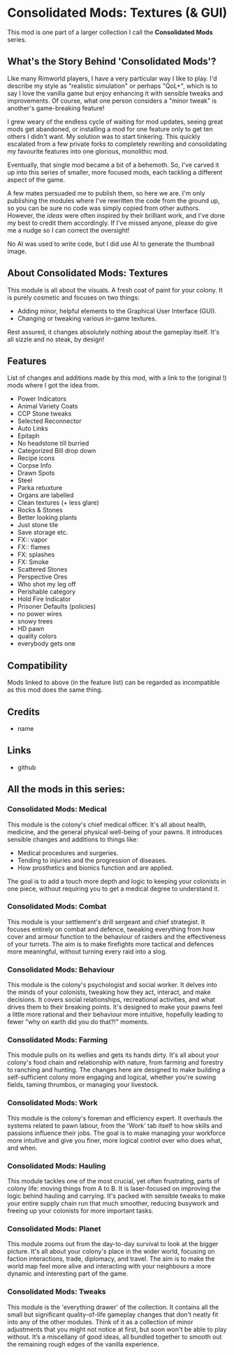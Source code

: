 # Consolidated Mods: Textures (& GUI)

This mod is one part of a larger collection I call the **Consolidated Mods** series.

## What's the Story Behind 'Consolidated Mods'?

Like many Rimworld players, I have a very particular way I like to play. I'd describe my style as "realistic simulation" or perhaps "QoL+", which is to say I love the vanilla game but enjoy enhancing it with sensible tweaks and improvements. Of course, what one person considers a "minor tweak" is another's game-breaking feature!

I grew weary of the endless cycle of waiting for mod updates, seeing great mods get abandoned, or installing a mod for one feature only to get ten others I didn't want. My solution was to start tinkering. This quickly escalated from a few private forks to completely rewriting and consolidating my favourite features into one glorious, monolithic mod.

Eventually, that single mod became a bit of a behemoth. So, I've carved it up into this series of smaller, more focused mods, each tackling a different aspect of the game.

A few mates persuaded me to publish them, so here we are. I'm only publishing the modules where I've rewritten the code from the ground up, so you can be sure no code was simply copied from other authors. However, the *ideas* were often inspired by their brilliant work, and I've done my best to credit them accordingly. If I've missed anyone, please do give me a nudge so I can correct the oversight!

No AI was used to write code, but I did use AI to generate the thumbnail image.

## About Consolidated Mods: Textures

This module is all about the visuals. A fresh coat of paint for your colony. It is purely cosmetic and focuses on two things:

- Adding minor, helpful elements to the Graphical User Interface (GUI).
- Changing or tweaking various in-game textures.

Rest assured, it changes absolutely nothing about the gameplay itself. It's all sizzle and no steak, by design!

## Features

List of changes and additions made by this mod, with a link to the (original !) mods where I got the idea from.

- Power Indicators
- Animal Variety Coats
- CCP Stone tweaks
- Selected Reconnector
- Auto Links
- Epitaph
- No headstone till burried
- Categorized Bill drop down
- Recipe icons
- Corpse Info
- Drawn Spots
- Steel
- Parka retuxture
- Organs are labelled
- Clean textures (+ less glare)
- Rocks & Stones
- Better looking plants
- Just stone tile
- Save storage etc.
- FX:: vapor
- FX:: flames
- FX: splashes
- FX: Smoke
- Scattered Stones
- Perspective Ores
- Who shot my leg off
- Perishable category
- Hold Fire Indicator
- Prisoner Defaults (policies)
- no power wires
- snowy trees
- HD pawn
- quality colors
- everybody gets one

## Compatibility

Mods linked to above (in the feature list) can be regarded as incompatible as this mod does the same thing.

## Credits

- name

## Links

- github

## All the mods in this series:

### Consolidated Mods: Medical

This module is the colony's chief medical officer. It's all about health, medicine, and the general physical well-being of your pawns. It introduces sensible changes and additions to things like:

- Medical procedures and surgeries.
- Tending to injuries and the progression of diseases.
- How prosthetics and bionics function and are applied.

The goal is to add a touch more depth and logic to keeping your colonists in one piece, without requiring you to get a medical degree to understand it.

### Consolidated Mods: Combat

This module is your settlement's drill sergeant and chief strategist. It focuses entirely on combat and defence, tweaking everything from how cover and armour function to the behaviour of raiders and the effectiveness of your turrets. The aim is to make firefights more tactical and defences more meaningful, without turning every raid into a slog.

### Consolidated Mods: Behaviour

This module is the colony's psychologist and social worker. It delves into the minds of your colonists, tweaking how they act, interact, and make decisions. It covers social relationships, recreational activities, and what drives them to their breaking points. It's designed to make your pawns feel a little more rational and their behaviour more intuitive, hopefully leading to fewer "why on earth did you do that?!" moments.

### Consolidated Mods: Farming

This module pulls on its wellies and gets its hands dirty. It's all about your colony's food chain and relationship with nature, from farming and forestry to ranching and hunting. The changes here are designed to make building a self-sufficient colony more engaging and logical, whether you're sowing fields, taming thrumbos, or managing your livestock.

### Consolidated Mods: Work

This module is the colony's foreman and efficiency expert. It overhauls the systems related to pawn labour, from the 'Work' tab itself to how skills and passions influence their jobs. The goal is to make managing your workforce more intuitive and give you finer, more logical control over who does what, and when.

### Consolidated Mods: Hauling

This module tackles one of the most crucial, yet often frustrating, parts of colony life: moving things from A to B. It is laser-focused on improving the logic behind hauling and carrying. It's packed with sensible tweaks to make your entire supply chain run that much smoother, reducing busywork and freeing up your colonists for more important tasks.

### Consolidated Mods: Planet

This module zooms out from the day-to-day survival to look at the bigger picture. It's all about your colony's place in the wider world, focusing on faction interactions, trade, diplomacy, and travel. The aim is to make the world map feel more alive and interacting with your neighbours a more dynamic and interesting part of the game.

### Consolidated Mods: Tweaks

This module is the 'everything drawer' of the collection. It contains all the small but significant quality-of-life gameplay changes that don't neatly fit into any of the other modules. Think of it as a collection of minor adjustments that you might not notice at first, but soon won't be able to play without. It’s a miscellany of good ideas, all bundled together to smooth out the remaining rough edges of the vanilla experience.
